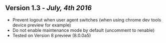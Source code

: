 ## Version 1.3 - *July, 4th 2016*

- Prevent logout when user agent switches (when using chrome dev tools device preview for example)
- Do not enable maintenance mode by default (uncomment to renable)
- Tested on Version 8 preview (8.0.0a5)
